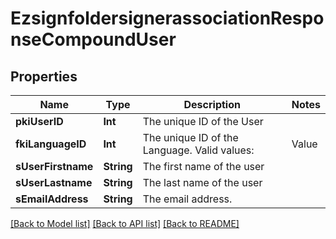 # EzsignfoldersignerassociationResponseCompoundUser

## Properties
Name | Type | Description | Notes
------------ | ------------- | ------------- | -------------
**pkiUserID** | **Int** | The unique ID of the User | 
**fkiLanguageID** | **Int** | The unique ID of the Language.  Valid values:  |Value|Description| |-|-| |1|French| |2|English| | 
**sUserFirstname** | **String** | The first name of the user | 
**sUserLastname** | **String** | The last name of the user | 
**sEmailAddress** | **String** | The email address. | 

[[Back to Model list]](../README.md#documentation-for-models) [[Back to API list]](../README.md#documentation-for-api-endpoints) [[Back to README]](../README.md)


